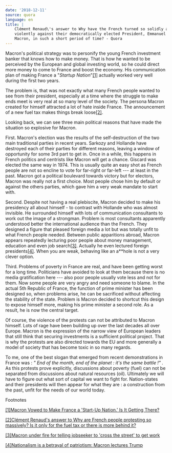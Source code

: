 ```yaml
---
date: '2018-12-11'
source: quora
language: en
title: |
    Clément Renaud\'s answer to Why have the French turned so solidly and
    violently against their democratically elected President, Emmanuel
    Macron, in such a short period of time? - Quora
---
```


Macron's political strategy was to personify the young French investment
banker that knows how to make money. That is how he wanted to be
perceived by the European and global investing world, so he could direct
more money to come to France and boost the economy. His communication
plan of making France a "*Startup Nation*"[\[1\]](#HmGxE) actually
worked very well during the first two years.

The problem is, that was not exactly what many French people wanted to
see from their president, especially at a time where the struggle to
make ends meet is very real at so many level of the society. The persona
Macron created for himself attracted a lot of hate inside France. The
announcement of a new fuel tax makes things break loose[\[2\]](#ERUJz).

Looking back, we can see three main political reasons that have made the
situation so explosive for Macron.

First. Macron's election was the results of the self-destruction of the
two main traditional parties in recent years. Sarkozy and Hollande have
destroyed each of their parties for different reasons, leaving a window
of opportunity for some 3rd part to get in. Once in a while, this
happens in French politics and centrists like Macron will get a chance.
Giscard was elected the same way in 1974. This is usually quite an easy
shot as French people are not so encline to vote for far-right or
far-left --- at least in the past. Macron got a political boulevard
towards victory but for electors, Macron was really not a first choice.
Most people chose him by default or against the others parties, which
gave him a very weak mandate to start with.

Second. Despite not having a real plebiscite, Macron decided to make his
presidency all about himself - to contrast with Hollande who was almost
invisible. He surrounded himself with lots of communication consultants
to work out the image of a strongman. Problem is most consultants
apparently understood better the international audience than the French.
They designed a figure that pleased foreign media a lot but was totally
unfit to what French people needed. Between public apparitions abroad,
Macron appears repeatedly lecturing poor people about money management,
education and even job search[\[3\]](#TaPep). Actually he even lectured
foreign presidents[\[4\]](#ycmWS). When you are weak, behaving like an
a\*\*hole is not a very clever option.

Third. Problems of poverty in France are real, and have been getting
worst for a long time. Politicians have avoided to look at them because
there is no media gratification here --- also poor people usually vote
less and not for them. Now some people are very angry and need someone
to blame. In the actual 5th Republic of France, the function of prime
minister has been designed so, when problems arise, he can be sacrificed
without affecting the stability of the state. Problem is Macron decided
to shortcut this design to expose himself more, making his prime
minister a second role. As a result, he is now the central target.

Of course, the violence of the protests can not be attributed to Macron
himself. Lots of rage have been building up over the last decades all
over Europe. Macron is the expression of the narrow view of European
leaders that still think that securing investments is a sufficient
political project. That is why the protests are also directed towards
the EU and more generally a model of society that has become toxic in so
many regards.

To me, one of the best slogan that emerged from recent demonstrations in
France was : *" End of the month, end of the planet : it's the same
battle !" .* As this protests prove explicitly, discussions about
poverty (fuel) can not be separated from discussions about natural
resources (oil). Ultimately we will have to figure out what sort of
capital we want to fight for. Nation-states and their presidents will
then appear for what they are : a construction from the past, unfit for
the needs of our world today.

Footnotes

[\[1\]](#cite-HmGxE)[Macron Vowed to Make France a 'Start-Up Nation.' Is
It Getting
There?](https://www.nytimes.com/2018/05/23/business/emmanuel-macron-france-technology.html)

[\[2\]](#cite-ERUJz)[Clément Renaud\'s answer to Why are French people
protesting so massively? Is it only for the fuel tax or there is more
behind
it?](http://quora.com/Why-are-French-people-protesting-so-massively-Is-it-only-for-the-fuel-tax-or-there-is-more-behind-it/answer/Cl%C3%A9ment-Renaud)

[\[3\]](#cite-TaPep)[Macron under fire for telling jobseeker to \'cross
the street\' to get
work](https://www.france24.com/en/20180917-macron-france-under-fire-telling-jobseeker-cross-street-get-work-unemployment)

[\[4\]](#cite-ycmWS)[Nationalism is a betrayal of patriotism: Macron
lectures
Trump](https://www.stuff.co.nz/world/europe/108523416/nationalism-is-a-betrayal-of-patriotism-macron-lectures-trump)
